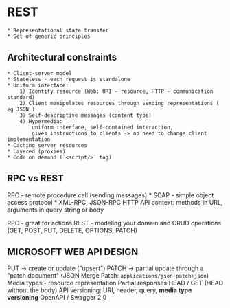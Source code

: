# REST 
    * Representational state transfer
    * Set of generic principles

## Architectural constraints
    * Client-server model
    * Stateless - each request is standalone
    * Uniform interface:
        1) Identify resource (Web: URI - resource, HTTP - communication standard)
        2) Client manipulates resources through sending representations ( eg JSON )
        3) Self-descriptive messages (content type)
        4) Hypermedia:
            uniform interface, self-contained interaction,
            gives instructions to clients -> no need to change client implementation
    * Caching server resources
    * Layered (proxies)
    * Code on demand (`<script/>` tag)

## RPC vs REST

RPC - remote procedure call (sending messages)
    * SOAP - simple object access protocol
    * XML-RPC, JSON-RPC
        HTTP API context: methods in URL, arguments in query string or body

RPC - great for actions
REST - modeling your domain and CRUD operations (GET, POST, PUT, DELETE, OPTIONS, PATCH)


## MICROSOFT WEB API DESIGN

PUT -> create or update ("upsert")
PATCH -> partial update through a "patch document" (JSON Merge Patch: `applications/json-patch+json`)
Media types - resource representation
Partial responses HEAD / GET   (HEAD without the body)
API versioning: URI, header, query, **media type versioning**
OpenAPI / Swagger 2.0
